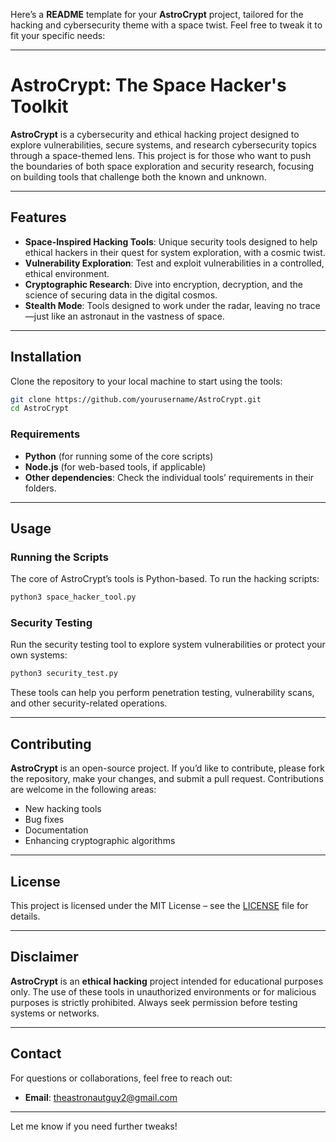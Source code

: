 Here’s a **README** template for your **AstroCrypt** project, tailored for the hacking and cybersecurity theme with a space twist. Feel free to tweak it to fit your specific needs:

---

# AstroCrypt: The Space Hacker's Toolkit

**AstroCrypt** is a cybersecurity and ethical hacking project designed to explore vulnerabilities, secure systems, and research cybersecurity topics through a space-themed lens. This project is for those who want to push the boundaries of both space exploration and security research, focusing on building tools that challenge both the known and unknown.

---

## Features

- **Space-Inspired Hacking Tools**: Unique security tools designed to help ethical hackers in their quest for system exploration, with a cosmic twist.
- **Vulnerability Exploration**: Test and exploit vulnerabilities in a controlled, ethical environment.
- **Cryptographic Research**: Dive into encryption, decryption, and the science of securing data in the digital cosmos.
- **Stealth Mode**: Tools designed to work under the radar, leaving no trace—just like an astronaut in the vastness of space.

---

## Installation

Clone the repository to your local machine to start using the tools:

```bash
git clone https://github.com/yourusername/AstroCrypt.git
cd AstroCrypt
```

### Requirements

- **Python** (for running some of the core scripts)
- **Node.js** (for web-based tools, if applicable)
- **Other dependencies**: Check the individual tools’ requirements in their folders.

---

## Usage

### Running the Scripts

The core of AstroCrypt’s tools is Python-based. To run the hacking scripts:

```bash
python3 space_hacker_tool.py
```

### Security Testing

Run the security testing tool to explore system vulnerabilities or protect your own systems:

```bash
python3 security_test.py
```

These tools can help you perform penetration testing, vulnerability scans, and other security-related operations.

---

## Contributing

**AstroCrypt** is an open-source project. If you’d like to contribute, please fork the repository, make your changes, and submit a pull request. Contributions are welcome in the following areas:
- New hacking tools
- Bug fixes
- Documentation
- Enhancing cryptographic algorithms

---

## License

This project is licensed under the MIT License – see the [LICENSE](LICENSE) file for details.

---

## Disclaimer

**AstroCrypt** is an **ethical hacking** project intended for educational purposes only. The use of these tools in unauthorized environments or for malicious purposes is strictly prohibited. Always seek permission before testing systems or networks.

---

## Contact

For questions or collaborations, feel free to reach out:
- **Email**: theastronautguy2@gmail.com

---

Let me know if you need further tweaks!